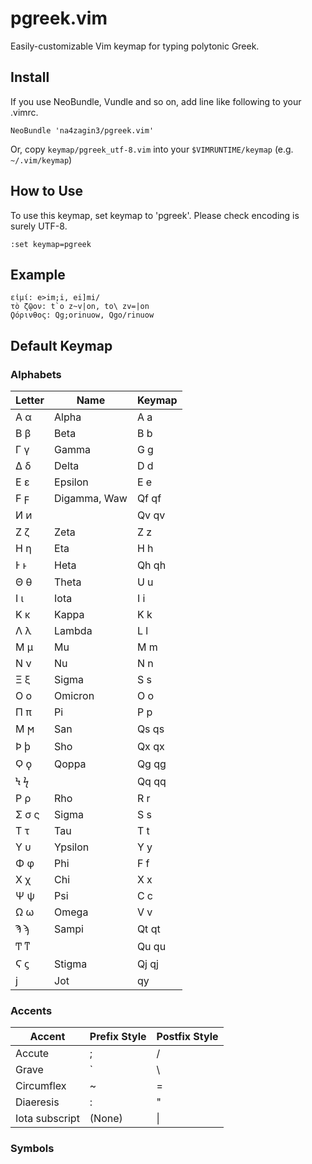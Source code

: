 pgreek.vim
==========

Easily-customizable Vim keymap for typing polytonic Greek.

Install
----

If you use NeoBundle, Vundle and so on, add line like following to your .vimrc.

    NeoBundle 'na4zagin3/pgreek.vim'

Or, copy `keymap/pgreek_utf-8.vim` into your `$VIMRUNTIME/keymap` (e.g. `~/.vim/keymap`)


How to Use
----

To use this keymap, set keymap to 'pgreek'. Please check encoding is surely UTF-8.

    :set keymap=pgreek

Example
----

	εἰμί: e>im;i, ei]mi/
	τὸ ζῷον: t`o z~v|on, to\ zv=|on
	Ϙόρινθος: Qg;orinuow, Qgo/rinuow

Default Keymap
----

### Alphabets

| Letter | Name 		| Keymap |
| ------ | ------------ | ------ |
| Α α    | Alpha 		| A a    |
| Β β    | Beta 		| B b    |
| Γ γ    | Gamma 		| G g    |
| Δ δ    | Delta 		| D d    |
| Ε ε    | Epsilon 		| E e	 |
| Ϝ ϝ    | Digamma, Waw | Qf qf  |
| Ͷ ͷ    |  			| Qv qv  |
| Ζ ζ    | Zeta 		| Z z	 |
| Η η    | Eta 			| H h    |
| Ͱ ͱ    | Heta 		| Qh qh  |
| Θ θ    | Theta 		| U u    |
| Ι ι    | Iota 		| I i    |
| Κ κ    | Kappa 		| K k    |
| Λ λ    | Lambda 		| L l    |
| Μ μ    | Mu 			| M m    |
| Ν ν    | Nu 			| N n    |
| Ξ ξ    | Sigma 		| S s    |
| Ο ο    | Omicron 		| O o    |
| Π π    | Pi 			| P p    |
| Ϻ ϻ    | San 			| Qs qs  |
| Ϸ ϸ    | Sho 			| Qx qx  |
| Ϙ ϙ    | Qoppa 		| Qg qg  |
| Ϟ ϟ    |  			| Qq qq  |
| Ρ ρ    | Rho 			| R r    |
| Σ σ ς  | Sigma 		| S s    |
| Τ τ    | Tau 			| T t    |
| Υ υ    | Ypsilon 		| Y y    |
| Φ φ    | Phi 			| F f    |
| Χ χ    | Chi 			| X x    |
| Ψ ψ    | Psi 			| C c    |
| Ω ω    | Omega 		| V v    |
| Ϡ ϡ    | Sampi 		| Qt qt  |
| Ͳ ͳ    |  			| Qu qu  |
| Ϛ ϛ    | Stigma 		| Qj qj  |
| ϳ      | Jot 			| qy	 |

### Accents

| Accent | Prefix Style | Postfix Style |
| ------ | ------------ | ------------- |
| Accute | ;			| /				|
| Grave  | `			| \\			|
| Circumflex  | ~			| =			|
| Diaeresis  | :			| "			|
| Iota subscript  | (None)		| \|			|

### Symbols
